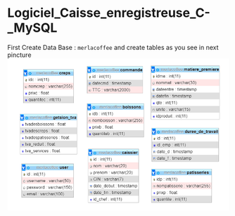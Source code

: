 # Logiciel_Caisse_enregistreuse_C-_MySQL

First Create Data Base  : `merlacoffee` and create tables as you see in next pincture
![](Structure%20du%20basedonnes.PNG)
